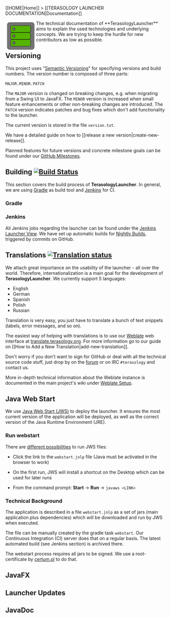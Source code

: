 [[HOME|Home]] > [[TERASOLOGY LAUNCHER DOCUMENTATION|Documentation]]

<img align="left" width="96px" src="images/documentation.png"/>
The technical documentation of **TerasologyLauncher** aims to explain the used technologies and underlying concepts. We 
are trying to keep the hurdle for new contributors as low as possible.

Versioning
----------
This project uses "[Semantic Versioning][SemVer]" for specifying versions and build numbers. The version number is 
composed of three parts:

~~~
MAJOR.MINOR.PATCH
~~~
The `MAJOR` version is changed on breaking changes, e.g. when migrating from a Swing UI to JavaFX. The `MINOR` version
is increased when small feature enhancements or other non-breaking changes are introduced. The `PATCH` version indicates 
 patches and bug fixes which don't add functionality to the launcher. 
 
The current version is stored in the file `version.txt`.

We have a detailed guide on how to [[release a new version|create-new-release]]. 

Planned features for future versions and concrete milestone goals can be found under our [GitHub Milestones](https://github.com/MovingBlocks/TerasologyLauncher/milestones).

Building [![Build Status](http://jenkins.terasology.org/view/Launcher/job/TerasologyLauncherStable/badge/icon)](http://jenkins.terasology.org/view/Launcher/job/TerasologyLauncherStable/)
--------------------------------------
This section covers the build process of **TerasologyLauncher**. In general, we are using [Gradle](gradle.org) as build 
tool and [Jenkins](jenkins-ci.org) for CI.

### Gradle

### Jenkins
All Jenkins jobs regarding the launcher can be found under the [Jenkins Launcher View](http://jenkins.terasology.org/view/Launcher/).
We have set up automatic builds for [Nightly Builds](http://jenkins.terasology.org/view/Launcher/job/TerasologyLauncherNightly/), triggered by commits on GitHub.

Translations [![Translation status](http://translate.terasology.org/widgets/terasologylauncher-shields-badge.svg)](http://translate.terasology.org/engage/terasologylauncher/?utm_source=widget)
--------------------------------------
We attach great importance on the usabiilty of the launcher - all over the world. Therefore, internationalization is a main goal for the development of **TerasologyLauncher**. We currently support 5 languages:
 
 - English
 - German
 - Spanish
 - Polish
 - Russian

Translation is very easy, you just have to translate a bunch of text snippets (labels, error messages, and so on).

The easiest way of helping with translations is to use our [Weblate](http://weblate.org/) web interface at [translate.terasology.org](http://translate.terasology.org/). For more information go to our guide on [[How to Add a New Translation|add-new-translation]]. 

Don't worry if you don't want to sign for GitHub or deal with all the technical source code stuff, just drop by on the [forum](forum.terasology.org) or on IRC `#terasology` and contact us. 

More in-depth technical information about the Weblate instance is documented in the main project's wiki under [Weblate Setup](https://github.com/MovingBlocks/Terasology/wiki/Weblate-Setup).

Java Web Start
--------------
We use [Java Web Start (JWS)](http://www.oracle.com/technetwork/java/javase/javawebstart/index.html) to deploy the launcher. It ensures the most current version of the application will be deployed, as well as the correct version of the Java Runtime Environment (JRE).

### Run webstart

There are [different possibilities](http://www.java.com/en/download/faq/java_webstart.xml) to run JWS files:

* Click the link to the `webstart.jnlp` file (Java must be activated in the browser to work)

* On the first run, JWS will install a shortcut on the Desktop which can be used for later runs

* From the command prompt: **Start** -> **Run** -> `javaws <LINK>` 

### Technical Background

The application is described in a file `webstart.jnlp` as a set of jars (main application plus dependencies) which will be downloaded and run by JWS when executed.

The file can be manually created by the gradle task `webstart`. Our Continuous Integration (CI) server does that on a regular basis. The latest automated build (see Jenkins section) is archived there.

The webstart process requires all jars to be signed. We use a root-certificate by [certum.pl](http://certum.pl) to do that.

JavaFX
------

Launcher Updates
----------------

JavaDoc
-------


[SemVer]: http://semver.org/ "SemVer"